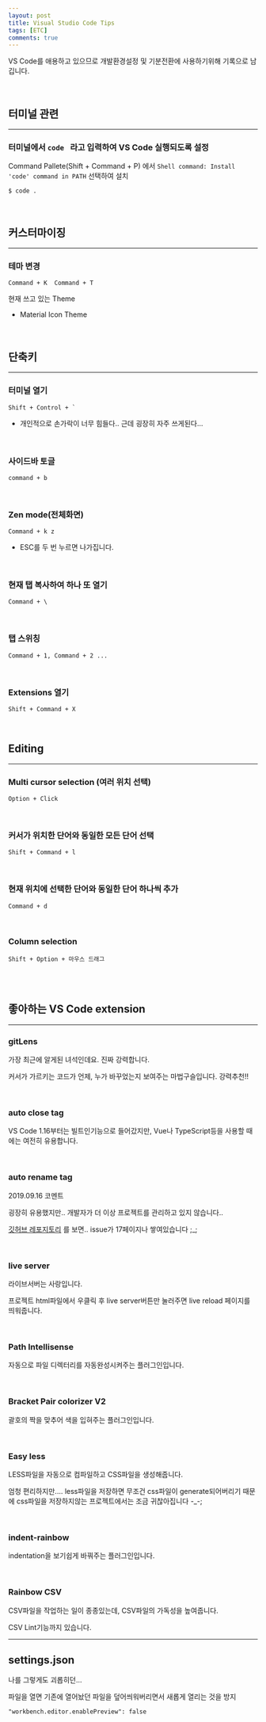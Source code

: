 ```yaml
---
layout: post
title: Visual Studio Code Tips
tags: [ETC]
comments: true
---
```




VS Code를 애용하고 있으므로 개발환경설정 및 기분전환에 사용하기위해 기록으로 남깁니다.

<br>

## 터미널 관련

---

### 터미널에서 `code ` 라고 입력하여 VS Code 실행되도록 설정

Command Pallete(Shift + Command + P) 에서 `Shell command: Install 'code' command in PATH` 선택하여 설치

```
$ code .
```

<br>

## 커스터마이징

---

### 테마 변경

```
Command + K  Command + T
```

현재 쓰고 있는 Theme

- Material Icon Theme

<br>

## 단축키

---

### 터미널 열기

```
Shift + Control + `
```

- 개인적으로 손가락이 너무 힘들다.. 근데 굉장히 자주 쓰게된다...  

<br>

### 사이드바 토글

```
command + b
```

<br>

### Zen mode(전체화면)

```
Command + k z
```

- ESC를 두 번 누르면 나가집니다.  

<br>

### 현재 탭 복사하여 하나 또 열기

```
Command + \
```

<br>

### 탭 스위칭

```
Command + 1, Command + 2 ...
```

<br>

### Extensions 열기

```
Shift + Command + X
```

<br>

## Editing

---

### Multi cursor selection (여러 위치 선택)

```
Option + Click
```

<br>

### 커서가 위치한 단어와 동일한 모든 단어 선택

```
Shift + Command + l
```

<br>

### 현재 위치에 선택한 단어와 동일한 단어 하나씩 추가

```
Command + d
```

<br>

### Column selection

```
Shift + Option + 마우스 드래그
```

<br>

<br>



## 좋아하는 VS Code extension

---



### gitLens

가장 최근에 알게된 녀석인데요. 진짜 강력합니다.

커서가 가르키는 코드가 언제, 누가 바꾸었는지 보여주는 마법구슬입니다. 강력추천!!

<br>

### auto close tag

VS Code 1.16부터는 빌트인기능으로 들어갔지만, Vue나 TypeScript등을 사용할 때에는 여전히 유용합니다.  

<br>

### auto rename tag

2019.09.16 코멘트

굉장히 유용했지만.. 개발자가 더 이상 프로젝트를 관리하고 있지 않습니다..

[깃허브 레포지토리](https://github.com/formulahendry/vscode-auto-rename-tag/issues) 를 보면.. issue가 17페이지나 쌓여있습니다 ;_;

<br>

### live server

라이브서버는 사랑입니다.

프로젝트 html파일에서 우클릭 후 live server버튼만 눌러주면 live reload 페이지를 띄워줍니다.

<br>

### Path Intellisense

자동으로 파일 디렉터리를 자동완성시켜주는 플러그인입니다.

<br>

### Bracket Pair colorizer V2

괄호의 짝을 맞추어 색을 입혀주는 플러그인입니다.

<br>

### Easy less

LESS파일을 자동으로 컴파일하고 CSS파일을 생성해줍니다.

엄청 편리하지만.... less파일을 저장하면 무조건 css파일이 generate되어버리기 때문에 css파일을 저장하지않는 프로젝트에서는 조금 귀찮아집니다 -_-;

<br>

### indent-rainbow

indentation을 보기쉽게 바꿔주는 플러그인입니다.

<br>

### Rainbow CSV

CSV파일을 작업하는 일이 종종있는데, CSV파일의 가독성을 높여줍니다.

CSV Lint기능까지 있습니다.

---



## settings.json

나를 그렇게도 괴롭히던...

파일을 열면 기존에 열어놨던 파일을 덮어씌워버리면서 새롭게 열리는 것을 방지

```
"workbench.editor.enablePreview": false
```


